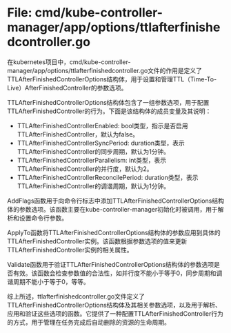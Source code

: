 # File: cmd/kube-controller-manager/app/options/ttlafterfinishedcontroller.go

在kubernetes项目中，cmd/kube-controller-manager/app/options/ttlafterfinishedcontroller.go文件的作用是定义了TTLAfterFinishedControllerOptions结构体，用于设置和管理TTL（Time-To-Live）AfterFinishedController的参数选项。

TTLAfterFinishedControllerOptions结构体包含了一组参数选项，用于配置TTLAfterFinishedController的行为。下面是该结构体的成员变量及其说明：

- TTLAfterFinishedControllerEnabled: bool类型，指示是否启用TTLAfterFinishedController，默认为false。
- TTLAfterFinishedControllerSyncPeriod: duration类型，表示TTLAfterFinishedController的同步周期，默认为1分钟。
- TTLAfterFinishedControllerParallelism: int类型，表示TTLAfterFinishedController的并行度，默认为2。
- TTLAfterFinishedControllerReconcilePeriod: duration类型，表示TTLAfterFinishedController的调谐周期，默认为1分钟。

AddFlags函数用于向命令行标志中添加TTLAfterFinishedControllerOptions结构体的参数选项。该函数主要在kube-controller-manager初始化时被调用，用于解析和设置命令行参数。

ApplyTo函数将TTLAfterFinishedControllerOptions结构体的参数应用到具体的TTLAfterFinishedController实例。该函数根据参数选项的值来更新TTLAfterFinishedController实例的相关属性。

Validate函数用于验证TTLAfterFinishedControllerOptions结构体的参数选项是否有效。该函数会检查参数值的合法性，如并行度不能小于等于0，同步周期和调谐周期不能小于等于0，等等。

综上所述，ttlafterfinishedcontroller.go文件定义了TTLAfterFinishedControllerOptions结构体及其相关参数选项，以及用于解析、应用和验证这些选项的函数。它提供了一种配置TTLAfterFinishedController行为的方式，用于管理在任务完成后自动删除的资源的生命周期。

